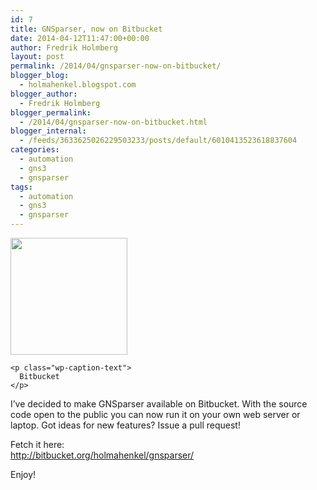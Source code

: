 ```yaml
---
id: 7
title: GNSparser, now on Bitbucket
date: 2014-04-12T11:47:00+00:00
author: Fredrik Holmberg
layout: post
permalink: /2014/04/gnsparser-now-on-bitbucket/
blogger_blog:
  - holmahenkel.blogspot.com
blogger_author:
  - Fredrik Holmberg
blogger_permalink:
  - /2014/04/gnsparser-now-on-bitbucket.html
blogger_internal:
  - /feeds/3633625026229503233/posts/default/6010413523618837604
categories:
  - automation
  - gns3
  - gnsparser
tags:
  - automation
  - gns3
  - gnsparser
---
```

<div style="clear: both; text-align: left;">
</div>

<div>
  <div style="width: 197px" class="wp-caption alignleft">
    <img class="" src="https://cdn1.iconfinder.com/data/icons/simple-icons/1024/bitbucket-1024-black.png" alt="" width="187" height="187" />
    
    <p class="wp-caption-text">
      Bitbucket
    </p>
  </div>
  
  <p>
    I&#8217;ve decided to make GNSparser available on Bitbucket. With the source code open to the public you can now run it on your own web server or laptop. Got ideas for new features? Issue a pull request!
  </p>
  
  <p>
    Fetch it here:<br /> <a href="http://bitbucket.org/holmahenkel/gnsparser/">http://bitbucket.org/holmahenkel/gnsparser/</a>
  </p>
  
  <p>
    Enjoy!
  </p>
</div>